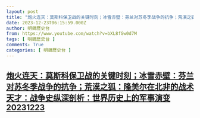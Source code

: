 ```yaml
---
layout: post
title: "炮火连天：莫斯科保卫战的关键时刻；冰雪赤壁：芬兰对苏冬季战争的抗争；荒漠之狐：隆美尔在北非的战术天才：战争史纵深剖析：世界历史上的军事演变20231223"
date: 2023-12-23T06:15:59.000Z
author: 明鏡歷史台
from: https://www.youtube.com/watch?v=bXL8fGw0d7M
tags: [ 明鏡歷史台 ]
comments: True
categories: [ 明鏡歷史台 ]
---
```

<!--1703312159000-->
[炮火连天：莫斯科保卫战的关键时刻；冰雪赤壁：芬兰对苏冬季战争的抗争；荒漠之狐：隆美尔在北非的战术天才：战争史纵深剖析：世界历史上的军事演变20231223](https://www.youtube.com/watch?v=bXL8fGw0d7M)
------

<div>

</div>
